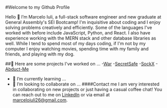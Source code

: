 #Welcome to my Github Profile

Hello 👋 I’m Marcelo Iuli, a full-stack software engineer and new graduate at General Assembly's SEI Bootcamp! I'm inquisitive about coding and I enjoy solving problems creatively and efficiently. Some of the languages I've worked with before include JavaScript, Python, and React. I also have experience working with the MERN stack and other database libraries as well. While I tend to spend most of my days coding, if I'm not by my computer I enjoy watching movies, spending time with my family and friends, and playing with my dog. 

##👀 Here are some projects I've worked on ...
-[War](https://github.com/marceloiuli/WAR)
-[SecretSafe](https://github.com/marceloiuli/Off-Your-Chest)
-[SockX](https://github.com/marceloiuli/sockx)
-[Abduct-Me](https://github.com/marceloiuli/abduct-me)

- 🌱 I’m currently learning ...
- 💞️ I’m looking to collaborate on ...
####Contact me
I am very interested in collaborating on new projects or just having a casual coffee chat! You can reach out to me on [LinkedIn](www.linkedin.com/in/marceloknoxiuli) or via email at marceloiuli26@gmail.com.
